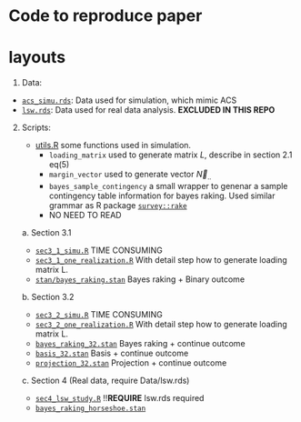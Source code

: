 # Code to reproduce paper

# layouts
  
1. Data:

  - [`acs_simu.rds`](Data/acs_simu.rds): Data used for simulation, which mimic ACS
  - [`lsw.rds`](Data/lsw.rds): Data used for real data analysis. **EXCLUDED IN THIS REPO**

2. Scripts:

    - [utils.R](utils.R) some functions used in simulation.
      - `loading_matrix` used to generate matrix $L$, describe in section 2.1 eq(5)
      - `margin_vector` used to generate vector $\overrightarrow{N}_{..}$
      - `bayes_sample_contingency` a small wrapper to genenar a sample contingency table information for bayes raking. Used similar grammar as R package [`survey::rake`](https://www.rdocumentation.org/packages/survey/versions/3.35/topics/rake)
      - NO NEED TO READ

    a. Section 3.1
      - [`sec3_1_simu.R`](sec3_1_simu.R) TIME CONSUMING
      - [`sec3_1_one_realization.R`](sec3_1_one_realization.R) With detail step how to generate loading matrix L.
      - [`stan/bayes_raking.stan`](stan/bayse_raking.stan) Bayes raking + Binary outcome

    b. Section 3.2

      - [`sec3_2_simu.R`](sec3_2_simu.R) TIME CONSUMING
      - [`sec3_2_one_realization.R`](sec3_2_one_realization.R) With detail step how to generate loading matrix L.
      - [`bayes_raking_32.stan`](stan/bayes_raking_32.stan) Bayes raking + continue outcome
      - [`basis_32.stan`](stan/basis_32.stan) Basis + continue outcome
      - [`projection_32.stan`](stan/projection_32.stan) Projection + continue outcome

    c. Section 4 (Real data, require Data/lsw.rds)

      - [`sec4_lsw_study.R`](sec4_lsw_study.R) !!**REQUIRE** lsw.rds required
      - [`bayes_raking_horseshoe.stan`](stan/bayes_raking_horseshoe.stan)
